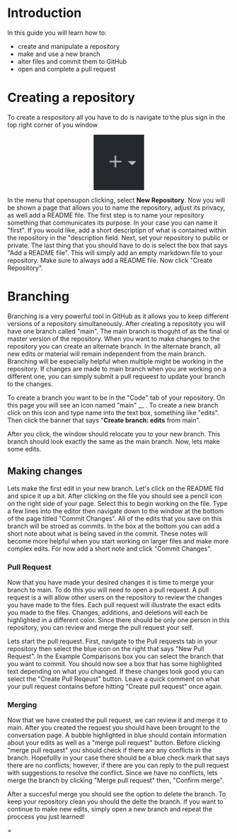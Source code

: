 # Introduction

In this guide you will learn how to: 
 - create and manipulate a repository
 - make and use a new branch 
 - alter files and commit them to GitHub
 - open and complete a pull request 

# Creating a repository
To create a respository all you have to do is navigate to the plus sign in the top right corner of you window <p align = "center"> <img src = "/images/plus_sign.png" height = 125 align = "center"></p> In the menu that opensupon clicking, select **New Repository**. Now you will be shown a page that allows you to name the repository, adjust its privacy, as well add a README file. The first step is to name your repository something that communicates its purpose. In your case you can name it "first". If you would like, add a short descriptipn of what is contained within the repository in the "description field. Next, set your repository to public or private. The last thing that you should have to do is select the box that says "Add a README file". This will simply add an empty markdown file to your repository. Make sure to always add a README file. Now click "Create Repository". 

# Branching
Branching is a very powerful tool in GitHub as it allows you to keep different versions of a repository simultaneously. After creating a repositoty you will  have one branch called "main". The main branch is thoguht of as the final or master version of the repository.  When you want to make changes to the repository you can create an alternate branch.  In the alternate branch, all new edits or material will remain independent from the main branch. Branching will be especially helpful when multiple might be working in the repository. If changes are made to main branch when you are working on a different one, you can simply submit a pull requeest to update your branch to the changes. 

To create a branch you want to be in the "Code" tab of your repository. On this page you will see an icon named "main" __ . To create a new branch click on this icon and type name into the text box, something like "edits". Then click the banner that says "**Create branch: edits** from main".

After you click, the window should relocate you to your new branch. This branch should look exactly the same as the main branch. Now, lets make some edits. 

## Making changes 


Lets make the first edit in your new branch. Let's click on the README fild and spice it up a bit. After clicking on the file you should see a pencil icon on the right side of your page. Select this to begin working on the file. Type a few lines into the editor then navigate down to the window at the bottom of the page titled "Commit Changes". All of the edits that you save on this branch will be stroed as commits. In the box at the bottom you can add a short note about what is being saved in the commit. These notes will become more helpful when you start working on larger files and make more complex edits. For now add a short note and click "Commit Changes". 

### Pull Request

Now that you have made your desired changes it is time to merge your branch to main. To do this you will need to open a pull request. A pull request is a will allow other users on the repository to review the changes you have made to the files. Each pull request will illustrate the exact edits you made to the files. Changes, additions, and deletions will each be highlighted in a different color. Since there should be only one person in this repository, you can review and merge the pull request your self. 

Lets start the pull request. First, navigate to the Pull requests tab in your repository then select the blue icon on the right that says "New Pull Request". In the Example Comparisons box you can select the branch that you want to commit. You should now see a box that has some highlighted text depending on what you changed. If these changes look good you can select the "Create Pull Reqeust" button. Leave a quick comment on what your pull request contains before hitting "Create pull request" once again. 
 
### Merging
Now that we have created the pull request, we can review it and merge it to main. After you created the request you should have been brought to the conversation page. A bubble highlighted in blue should contain information about your edits as well as a "merge pull request" button. Before clicking "merge pull request" you should check if there are any conflicts in the branch. Hopefullly in your case there should be a blue check mark that says there are no conflicts; however, if there are you can reply to the pull request with suggestions to resolve the conflict. Since we have no conflicts, lets merge the branch by clicking "Merge pull request" then, "Confirm merge". 

After a succesful merge you should see the option to delete the branch. To keep your repository clean you should the delte the branch. If you want to continue to make new edits, simply open a new branch and repeat the proccess you just learned! 




=

